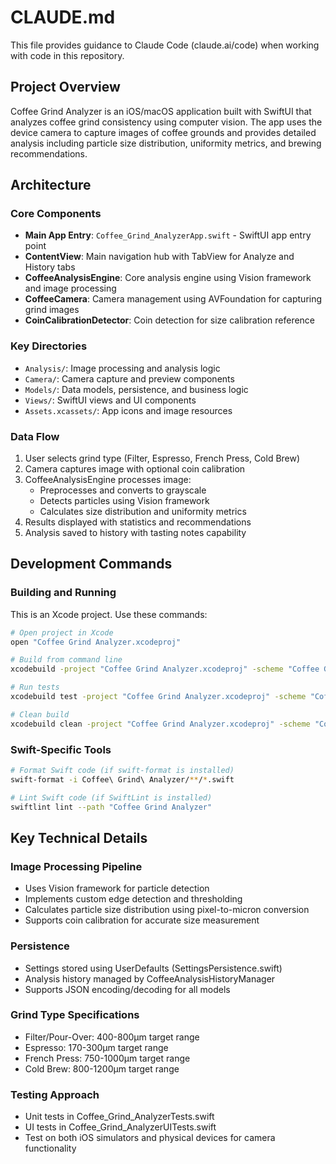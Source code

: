 # CLAUDE.md

This file provides guidance to Claude Code (claude.ai/code) when working with code in this repository.

## Project Overview

Coffee Grind Analyzer is an iOS/macOS application built with SwiftUI that analyzes coffee grind consistency using computer vision. The app uses the device camera to capture images of coffee grounds and provides detailed analysis including particle size distribution, uniformity metrics, and brewing recommendations.

## Architecture

### Core Components

- **Main App Entry**: `Coffee_Grind_AnalyzerApp.swift` - SwiftUI app entry point
- **ContentView**: Main navigation hub with TabView for Analyze and History tabs
- **CoffeeAnalysisEngine**: Core analysis engine using Vision framework and image processing
- **CoffeeCamera**: Camera management using AVFoundation for capturing grind images
- **CoinCalibrationDetector**: Coin detection for size calibration reference

### Key Directories

- `Analysis/`: Image processing and analysis logic
- `Camera/`: Camera capture and preview components  
- `Models/`: Data models, persistence, and business logic
- `Views/`: SwiftUI views and UI components
- `Assets.xcassets/`: App icons and image resources

### Data Flow

1. User selects grind type (Filter, Espresso, French Press, Cold Brew)
2. Camera captures image with optional coin calibration
3. CoffeeAnalysisEngine processes image:
   - Preprocesses and converts to grayscale
   - Detects particles using Vision framework
   - Calculates size distribution and uniformity metrics
4. Results displayed with statistics and recommendations
5. Analysis saved to history with tasting notes capability

## Development Commands

### Building and Running

This is an Xcode project. Use these commands:

```bash
# Open project in Xcode
open "Coffee Grind Analyzer.xcodeproj"

# Build from command line
xcodebuild -project "Coffee Grind Analyzer.xcodeproj" -scheme "Coffee Grind Analyzer" build

# Run tests
xcodebuild test -project "Coffee Grind Analyzer.xcodeproj" -scheme "Coffee Grind Analyzer" -destination "platform=iOS Simulator,name=iPhone 15"

# Clean build
xcodebuild clean -project "Coffee Grind Analyzer.xcodeproj" -scheme "Coffee Grind Analyzer"
```

### Swift-Specific Tools

```bash
# Format Swift code (if swift-format is installed)
swift-format -i Coffee\ Grind\ Analyzer/**/*.swift

# Lint Swift code (if SwiftLint is installed)
swiftlint lint --path "Coffee Grind Analyzer"
```

## Key Technical Details

### Image Processing Pipeline
- Uses Vision framework for particle detection
- Implements custom edge detection and thresholding
- Calculates particle size distribution using pixel-to-micron conversion
- Supports coin calibration for accurate size measurement

### Persistence
- Settings stored using UserDefaults (SettingsPersistence.swift)
- Analysis history managed by CoffeeAnalysisHistoryManager
- Supports JSON encoding/decoding for all models

### Grind Type Specifications
- Filter/Pour-Over: 400-800μm target range
- Espresso: 170-300μm target range  
- French Press: 750-1000μm target range
- Cold Brew: 800-1200μm target range

### Testing Approach
- Unit tests in Coffee_Grind_AnalyzerTests.swift
- UI tests in Coffee_Grind_AnalyzerUITests.swift
- Test on both iOS simulators and physical devices for camera functionality